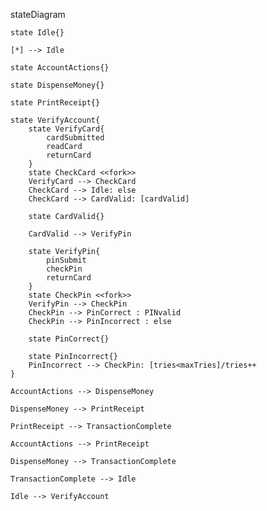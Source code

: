 stateDiagram
    
    state Idle{}
    
    [*] --> Idle
    
    state AccountActions{}
    
    state DispenseMoney{}
    
    state PrintReceipt{}
    
    state VerifyAccount{
        state VerifyCard{
            cardSubmitted
            readCard
            returnCard
        }
        state CheckCard <<fork>>
        VerifyCard --> CheckCard
        CheckCard --> Idle: else
        CheckCard --> CardValid: [cardValid]

		state CardValid{}

        CardValid --> VerifyPin
        
		state VerifyPin{
			pinSubmit
			checkPin
			returnCard
		}
        state CheckPin <<fork>>
        VerifyPin --> CheckPin
        CheckPin --> PinCorrect : PINvalid
        CheckPin --> PinIncorrect : else
        
		state PinCorrect{}

		state PinIncorrect{}
        PinIncorrect --> CheckPin: [tries<maxTries]/tries++
    }
    
    AccountActions --> DispenseMoney
    
    DispenseMoney --> PrintReceipt
    
    PrintReceipt --> TransactionComplete
    
    AccountActions --> PrintReceipt
    
    DispenseMoney --> TransactionComplete
    
    TransactionComplete --> Idle
    
    Idle --> VerifyAccount